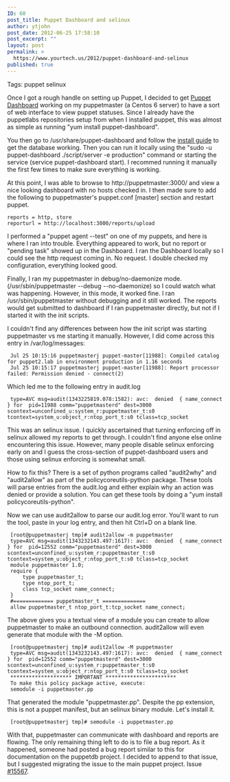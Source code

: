 ```yaml
---
ID: 60
post_title: Puppet Dashboard and selinux
author: ytjohn
post_date: 2012-06-25 17:58:10
post_excerpt: ""
layout: post
permalink: >
  https://www.yourtech.us/2012/puppet-dashboard-and-selinux
published: true
---
```

Tags: puppet selinux

Once I got a rough handle on setting up Puppet, I decided to get <a href="http://projects.puppetlabs.com/projects/dashboard" title="Puppet Dashboard">Puppet
Dashboard</a> working on my puppetmaster (a Centos 6 server) to have a
sort of web interface to view puppet statuses. Since I already have the
puppetlabs repositories setup from when I installed puppet, this was
almost as simple as running "yum install puppet-dashboard".

You then go to /usr/share/puppet-dashboard and follow the <a href="http://docs.puppetlabs.com/dashboard/manual/1.2/bootstrapping.html" title="Puppet Install Guide">install
guide</a> to get the database working. Then you can run it locally using
the "sudo -u puppet-dashboard ./script/server -e production" command or
starting the service (service puppet-dashboard start). I recommed
running it manually the first few times to make sure everything is
working.

At this point, I was able to browse to http://puppetmaster:3000/ and
view a nice looking dashboard with no hosts checked in. I then made sure
to add the following to puppetmaster's puppet.conf [master] section and
restart puppet.

<pre><code>reports = http, store
reporturl = http://localhost:3000/reports/upload
</code></pre>

I performed a "puppet agent --test" on one of my puppets, and here is
where I ran into trouble. Everything appeared to work, but no report or
"pending task" showed up in the Dashboard. I ran the Dashboard locally
so I could see the http request coming in. No request. I double checked
my configuration, everything looked good.

Finally, I ran my puppetmaster in debug/no-daemonize mode.
(/usr/sbin/puppetmaster --debug --no-daemonize) so I could watch what
was happening. However, in this mode, it worked fine. I ran
/usr/sbin/puppetmaster without debugging and it still worked. The
reports would get submitted to dashboard if I ran puppetmaster directly,
but not if I started it with the init scripts.

I couldn't find any differences between how the init script was starting
puppetmaster vs me starting it manually. However, I did come across this
entry in /var/log/messages:

<pre><code> Jul 25 10:15:16 puppetmasterj puppet-master[11988]: Compiled catalog for puppet2.lab in environment production in 1.16 seconds
 Jul 25 10:15:17 puppetmasterj puppet-master[11988]: Report processor failed: Permission denied - connect(2)
</code></pre>

Which led me to the following entry in audit.log

<pre><code> type=AVC msg=audit(1343225819.078:1582): avc:  denied  { name_connect } for  pid=11988 comm="puppetmasterd" dest=3000 scontext=unconfined_u:system_r:puppetmaster_t:s0 tcontext=system_u:object_r:ntop_port_t:s0 tclass=tcp_socket
</code></pre>

This was an selinux issue. I quickly ascertained that turning enforcing
off in selinux allowed my reports to get through. I couldn't find anyone
else online encountering this issue. However, many people disable
selinux enforcing early on and I guess the cross-section of
puppet-dashboard users and those using selinux enforcing is somewhat
small.

How to fix this? There is a set of python programs called "audit2why"
and "audit2allow" as part of the policycoreutils-python package. These
tools will parse entries from the audit.log and either explain why an
action was denied or provide a solution. You can get these tools by
doing a "yum install policycoreutils-python".

Now we can use audit2allow to parse our audit.log error. You'll want to
run the tool, paste in your log entry, and then hit Ctrl+D on a blank
line.

<pre><code> [root@puppetmasterj tmp]# audit2allow -m puppetmaster
 type=AVC msg=audit(1343232143.497:1617): avc:  denied  { name_connect } for  pid=12552 comm="puppetmasterd" dest=3000 scontext=unconfined_u:system_r:puppetmaster_t:s0 tcontext=system_u:object_r:ntop_port_t:s0 tclass=tcp_socket
 module puppetmaster 1.0;
 require {
     type puppetmaster_t;
     type ntop_port_t;
     class tcp_socket name_connect;
 }
 #============= puppetmaster_t ==============
 allow puppetmaster_t ntop_port_t:tcp_socket name_connect;
</code></pre>

The above gives you a textual view of a module you can create to allow
puppetmaster to make an outbound connection. audit2allow will even
generate that module with the -M option.

<pre><code> [root@puppetmasterj tmp]# audit2allow -M puppetmaster
 type=AVC msg=audit(1343232143.497:1617): avc:  denied  { name_connect } for  pid=12552 comm="puppetmasterd" dest=3000 scontext=unconfined_u:system_r:puppetmaster_t:s0 tcontext=system_u:object_r:ntop_port_t:s0 tclass=tcp_socket
 ******************** IMPORTANT ***********************
 To make this policy package active, execute:
 semodule -i puppetmaster.pp
</code></pre>

That generated the module "puppetmaster.pp". Despite the pp extension,
this is not a puppet manifest, but an selinux binary module. Let's
install it.

<pre><code> [root@puppetmasterj tmp]# semodule -i puppetmaster.pp
</code></pre>

With that, puppetmaster can communicate with dashboard and reports are
flowing. The only remaining thing left to do is to file a bug report. As
it happened, someone had posted a bug report similar to this for
documentation on the puppetdb project. I decided to append to that
issue, but I suggested migrating the issue to the main puppet project.
Issue <a href="http://projects.puppetlabs.com/issues/15567" title="Issue 15567 selinux">#15567</a>.